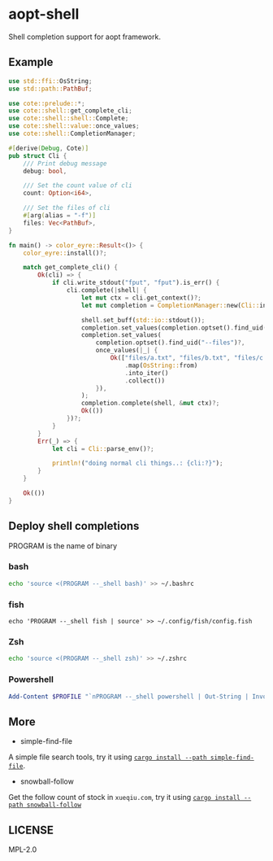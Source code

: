 # aopt-shell

Shell completion support for aopt framework.

## Example

```rust
use std::ffi::OsString;
use std::path::PathBuf;

use cote::prelude::*;
use cote::shell::get_complete_cli;
use cote::shell::shell::Complete;
use cote::shell::value::once_values;
use cote::shell::CompletionManager;

#[derive(Debug, Cote)]
pub struct Cli {
    /// Print debug message
    debug: bool,

    /// Set the count value of cli
    count: Option<i64>,

    /// Set the files of cli
    #[arg(alias = "-f")]
    files: Vec<PathBuf>,
}

fn main() -> color_eyre::Result<()> {
    color_eyre::install()?;

    match get_complete_cli() {
        Ok(cli) => {
            if cli.write_stdout("fput", "fput").is_err() {
                cli.complete(|shell| {
                    let mut ctx = cli.get_context()?;
                    let mut completion = CompletionManager::new(Cli::into_parser()?);

                    shell.set_buff(std::io::stdout());
                    completion.set_values(completion.optset().find_uid("--count")?, ["42", "56"]);
                    completion.set_values(
                        completion.optset().find_uid("--files")?,
                        once_values(|_| {
                            Ok(["files/a.txt", "files/b.txt", "files/c.txt"]
                                .map(OsString::from)
                                .into_iter()
                                .collect())
                        }),
                    );
                    completion.complete(shell, &mut ctx)?;
                    Ok(())
                })?;
            }
        }
        Err(_) => {
            let cli = Cli::parse_env()?;

            println!("doing normal cli things..: {cli:?}");
        }
    }

    Ok(())
}
```

## Deploy shell completions

PROGRAM is the name of binary

### bash

```bash
echo 'source <(PROGRAM --_shell bash)' >> ~/.bashrc
```

### fish

```fish
echo 'PROGRAM --_shell fish | source' >> ~/.config/fish/config.fish
```

### Zsh

```zsh
echo 'source <(PROGRAM --_shell zsh)' >> ~/.zshrc
```

### Powershell

```powershell
Add-Content $PROFILE "`nPROGRAM --_shell powershell | Out-String | Invoke-Expression"
```

## More 

- simple-find-file

A simple file search tools, try it using [`cargo install --path simple-find-file`](https://github.com/araraloren/aopt/tree/main/simple-find-file).

- snowball-follow

Get the follow count of stock in `xueqiu.com`, try it using [`cargo install --path snowball-follow`](https://github.com/araraloren/aopt/tree/main/snowball-follow)

## LICENSE

MPL-2.0